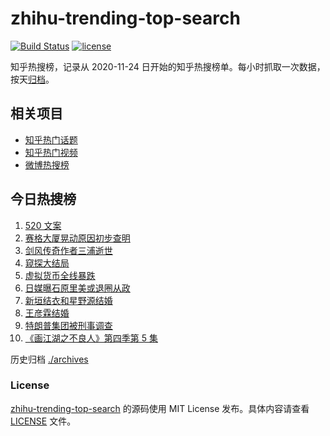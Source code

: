 # zhihu-trending-top-search

[![Build Status](https://github.com/justjavac/zhihu-trending-top-search/workflows/ci/badge.svg?branch=main)](https://github.com/justjavac/zhihu-trending-top-search/actions)
[![license](https://img.shields.io/github/license/justjavac/zhihu-trending-top-search)](https://github.com/justjavac/zhihu-trending-top-search/blob/main/LICENSE)

知乎热搜榜，记录从 2020-11-24 日开始的知乎热搜榜单。每小时抓取一次数据，按天[归档](./archives)。

## 相关项目

- [知乎热门话题](https://github.com/justjavac/zhihu-trending-hot-questions)
- [知乎热门视频](https://github.com/justjavac/zhihu-trending-hot-video)
- [微博热搜榜](https://github.com/justjavac/weibo-trending-hot-search)

## 今日热搜榜

<!-- BEGIN -->
<!-- 最后更新时间 Fri May 21 2021 07:06:58 GMT+0800 (China Standard Time) -->

1. [520 文案](https://www.zhihu.com/search?q=520文案)
2. [赛格大厦晃动原因初步查明](https://www.zhihu.com/search?q=赛格大厦)
3. [剑风传奇作者三浦逝世](https://www.zhihu.com/search?q=剑风传奇)
4. [窥探大结局](https://www.zhihu.com/search?q=窥探)
5. [虚拟货币全线暴跌](https://www.zhihu.com/search?q=币圈崩盘)
6. [日媒曝石原里美或退圈从政](https://www.zhihu.com/search?q=石原里美)
7. [新垣结衣和星野源结婚](https://www.zhihu.com/search?q=新垣结衣结婚)
8. [王彦霖结婚](https://www.zhihu.com/search?q=王彦霖)
9. [特朗普集团被刑事调查](https://www.zhihu.com/search?q=特朗普)
10. [《画江湖之不良人》第四季第 5 集](https://www.zhihu.com/search?q=画江湖之不良人第四季)

<!-- END -->

历史归档 [./archives](./archives)

### License

[zhihu-trending-top-search](https://github.com/justjavac/zhihu-trending-top-search)
的源码使用 MIT License 发布。具体内容请查看 [LICENSE](./LICENSE) 文件。
